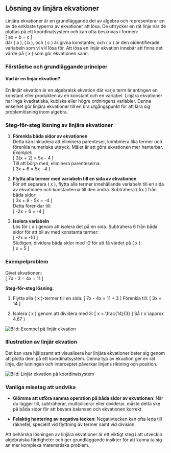 ## Lösning av linjära ekvationer

Linjära ekvationer är en grundläggande del av algebra och representerar en av de enklaste typerna av ekvationer att lösa. De uttrycker en rät linje när de plottas på ett koordinatsystem och kan ofta beskrivas i formen:  
\[ ax + b = c \]  
där \( a \), \( b \), och \( c \) är givna konstanter, och \( x \) är den oidentifierade variabeln som vi vill lösa för. Att lösa en linjär ekvation innebär att finna det värde på \( x \) som gör ekvationen sann.

### Förståelse och grundläggande principer

#### Vad är en linjär ekvation?
En linjär ekvation är en algebraisk ekvation där varje term är antingen en konstant eller produkten av en konstant och en variabel. Linjära ekvationer har inga kvadratiska, kubiska eller högre ordningens variabler. Denna enkelhet gör linjära ekvationer till en bra utgångspunkt för att lära sig problemlösning inom algebra.

### Steg-för-steg lösning av linjära ekvationer

1. **Förenkla båda sidor av ekvationen**  
   Detta kan inkludera att eliminera parenteser, kombinera lika termer och förenkla numeriska uttryck. Målet är att göra ekvationen mer hanterbar.  
   _Exempel:_  
   \[ 3(x + 2) = 5x - 4 \]  
   Till att börja med, eliminera parenteserna:  
   \[ 3x + 6 = 5x - 4 \]

2. **Flytta alla termer med variabeln till en sida av ekvationen**  
   För att separera \( x \), flytta alla termer innehållande variabeln till en sida av ekvationen och konstanterna till den andra. Subtrahera \( 5x \) från båda sidor:  
   \[ 3x + 6 - 5x = -4 \]  
   Detta förenklar till:  
   \[ -2x + 6 = -4 \]

3. **Isolera variabeln**  
   Lös för \( x \) genom att isolera det på en sida. Subtrahera 6 från båda sidor för att bli av med konstanta termer:  
   \[ -2x = -10 \]  
   Slutligen, dividera båda sidor med -2 för att få värdet på \( x \):  
   \[ x = 5 \]

### Exempelproblem

Givet ekvationen:  
\[ 7x - 3 = 4x + 11 \]

**Steg-för-steg lösning:**

1. Flytta alla \( x \)-termer till en sida:
   \[ 7x - 4x = 11 + 3 \]
   Förenkla till:
   \[ 3x = 14 \]

2. Isolera \( x \) genom att dividera med 3:
   \[ x = \frac{14}{3} \]
   Så \( x \approx 4.67 \)

![Bild: Exempel på linjär ekvation](exempel_pa_linjär_ekvation.png)

### Illustration av linjär ekvation

Det kan vara hjälpsamt att visualisera hur linjära ekvationer beter sig genom att plotta dem på ett koordinatsystem. Denna typ av ekvation ger en rät linje, där lutningen och interceptet påverkar linjens riktning och position. 

![Bild: Linjär ekvation på koordinatsystem](linjar_ekvation_koordinatsystem.png)

### Vanliga misstag att undvika

- **Glömma att utföra samma operation på båda sidor av ekvationen**: När du lägger till, subtraherar, multiplicerar eller dividerar, måste detta ske på båda sidor för att bevara balansen och ekvationen korrekt.
  
- **Felaktig hantering av negativa tecken**: Negativtecken kan ofta leda till räknefel, speciellt vid flyttning av termer samt vid division.

Att behärska lösningen av linjära ekvationer är ett viktigt steg i att utveckla algebraiska färdigheter och ger grundläggande insikter för att kunna ta sig an mer komplexa matematiska problem.
